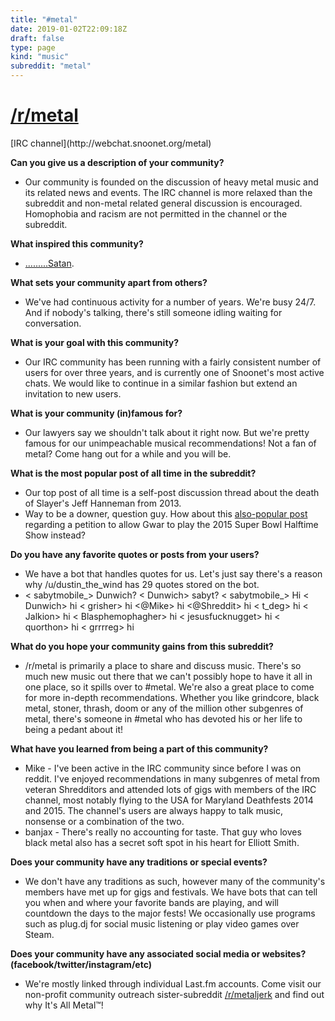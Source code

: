 ```yaml
---
title: "#metal"
date: 2019-01-02T22:09:18Z
draft: false
type: page
kind: "music"
subreddit: "metal"
---
```


<h1><a href="http://metal.reddit.com">/r/metal</a></h1>
[IRC channel](http://webchat.snoonet.org/metal)

**Can you give us a description of your community?**

* Our community is founded on the discussion of heavy metal music and its related news and events. The IRC channel is more relaxed than the subreddit and non-metal related general discussion is encouraged. Homophobia and racism are not permitted in the channel or the subreddit.

**What inspired this community?**

* <a href="https://www.youtube.com/watch?v=AUOs6SNm_gU">.........Satan</a>.

**What sets your community apart from others?**

* We've had continuous activity for a number of years. We're busy 24/7. And if nobody's talking, there's still someone idling waiting for conversation.

**What is your goal with this community?**

* Our IRC community has been running with a fairly consistent number of users for over three years, and is currently one of Snoonet's most active chats. We would like to continue in a similar fashion but extend an invitation to new users.

**What is your community (in)famous for?**

* Our lawyers say we shouldn't talk about it right now. But we're pretty famous for our unimpeachable musical recommendations! Not a fan of metal? Come hang out for a while and you will be.

**What is the most popular post of all time in the subreddit?**

* Our top post of all time is a self-post discussion thread about the death of Slayer's Jeff Hanneman from 2013.
* Way to be a downer, question guy. How about this <a href="https://www.reddit.com/r/Metal/comments/1m9ee3/petition_to_allow_gwar_to_perform_the_2015/">also-popular post</a> regarding a petition to allow Gwar to play the 2015 Super Bowl Halftime Show instead?

**Do you have any favorite quotes or posts from your users?**

* We have a bot that handles quotes for us. Let's just say there's a reason why /u/dustin_the_wind has 29 quotes stored on the bot.
* < sabytmobile_> Dunwich? < Dunwich> sabyt? < sabytmobile_> Hi < Dunwich> hi < grisher> hi <@Mike> hi <@Shreddit> hi < t_deg> hi < Jalkion> hi < Blasphemophagher> hi < jesusfucknugget> hi < quorthon> hi < grrrreg> hi

**What do you hope your community gains from this subreddit?**

* /r/metal is primarily a place to share and discuss music. There's so much new music out there that we can't possibly hope to have it all in one place, so it spills over to #metal. We're also a great place to come for more in-depth recommendations. Whether you like grindcore, black metal, stoner, thrash, doom or any of the million other subgenres of metal, there's someone in #metal who has devoted his or her life to being a pedant about it!

**What have you learned from being a part of this community?**

* Mike - I've been active in the IRC community since before I was on reddit. I've enjoyed recommendations in many subgenres of metal from veteran Shredditors and attended lots of gigs with members of the IRC channel, most notably flying to the USA for Maryland Deathfests 2014 and 2015. The channel's users are always happy to talk music, nonsense or a combination of the two.
* banjax - There's really no accounting for taste. That guy who loves black metal also has a secret soft spot in his heart for Elliott Smith.

**Does your community have any traditions or special events?**

* We don't have any traditions as such, however many of the community's members have met up for gigs and festivals. We have bots that can tell you when and where your favorite bands are playing, and will countdown the days to the major fests! We occasionally use programs such as plug.dj for social music listening or play video games over Steam.

**Does your community have any associated social media or websites? (facebook/twitter/instagram/etc)**

* We're mostly linked through individual Last.fm accounts. Come visit our non-profit community outreach sister-subreddit <a href="https://metaljerk.reddit.com">/r/metaljerk</a> and find out why It's All Metal™!

